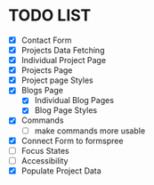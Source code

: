 # TODO LIST
- [x] Contact Form
- [x] Projects Data Fetching
- [x] Individual Project Page 
- [x] Projects Page
- [x] Project page Styles
- [x] Blogs Page
    - [x] Individual Blog Pages
    - [x] Blog Page Styles
- [x] Commands
    - [ ] make commands more usable
- [x] Connect Form to formspree 
- [ ] Focus States
- [ ] Accessibility 
- [x] Populate Project Data
